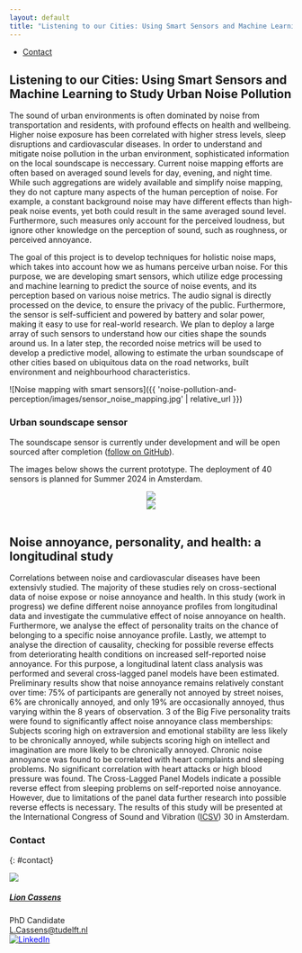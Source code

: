 ```yaml
---
layout: default
title: "Listening to our Cities: Using Smart Sensors and Machine Learning to Study Urban Noise Pollution"
---
```


<ul class="nav project-nav col-12 col-lg-auto me-lg-auto mb-2">
  <li><a href="#contact" class="nav-link px-2">Contact</a></li>
</ul>

## Listening to our Cities: Using Smart Sensors and Machine Learning to Study Urban Noise Pollution

The sound of urban environments is often dominated by noise from transportation and residents, with profound effects on health and wellbeing. Higher noise exposure has been correlated with higher stress levels, sleep disruptions and cardiovascular diseases. In order to understand and mitigate noise pollution in the urban environment, sophisticated information on the local soundscape is neccessary. Current noise mapping efforts are often based on averaged sound levels for day, evening, and night time. While such aggregations are widely available and simplify noise mapping, they do not capture many aspects of the human perception of noise. For example, a constant background noise may have different effects than high-peak noise events, yet both could result in the same averaged sound level. Furthermore, such measures only account for the perceived loudness, but ignore other knowledge on the perception of sound, such as roughness, or perceived annoyance.

The goal of this project is to develop techniques for holistic noise maps, which takes into account how we as humans perceive urban noise. For this purpose, we are developing smart sensors, which utilize edge processing and machine learning to predict the source of noise events, and its perception based on various noise metrics. The audio signal is directly processed on the device, to ensure the privacy of the public. Furthermore, the sensor is self-sufficient and powered by battery and solar power, making it easy to use for real-world research. We plan to deploy a large array of such sensors to understand how our cities shape the sounds around us. In a later step, the recorded noise metrics will be used to develop a predictive model, allowing to estimate the urban soundscape of other cities based on ubiquitous data on the road networks, built environment and neighbourhood characteristics. 

![Noise mapping with smart sensors]({{ 'noise-pollution-and-perception/images/sensor_noise_mapping.jpg' | relative_url }})

### Urban soundscape sensor
The soundscape sensor is currently under development and will be open sourced after completion ([follow on GitHub](https://github.com/cityai-soundscapes)).

The images below shows the current prototype. The deployment of 40 sensors is planned for Summer 2024 in Amsterdam.

<div class="row">
  <div class="col-sm-6" style='text-align: center'>
    <img src="{{ 'noise-pollution-and-perception/images/sensor_deployed.webp' | relative_url }}" style="max-height: 330pt">
  </div>
  <div class="col-sm-6" style='text-align: center'>
    <img src="{{ 'noise-pollution-and-perception/images/sensor_board.webp' | relative_url }}" style="max-height: 330pt">
  </div>
</div>

<br>


## Noise annoyance, personality, and health: a longitudinal study
Correlations between noise and cardiovascular diseases have been extensivly studied. The majority of these studies rely on cross-sectional data of noise expose or noise annoyance and health. In this study (work in progress) we define different noise annoyance profiles from longitudinal data and investigate the cummulative effect of noise annoyance on health. Furthermore, we analyse the effect of personality traits on the chance of belonging to a specific noise annoyance profile. Lastly, we attempt to analyse the direction of causality, checking for possible reverse effects from deteriorating health conditions on increased self-reported noise annoyance. For this purpose, a longitudinal latent class analysis was performed and several cross-lagged panel models have been estimated. Preliminary results show that noise annoyance remains relatively constant over time: 75% of participants are generally not annoyed by street noises, 6% are chronically annoyed, and only 19% are occasionally annoyed, thus varying within the 8 years of observation. 3 of the Big Five personality traits were found to significantly affect noise annoyance class memberships: Subjects scoring high on extraversion and emotional stability are less likely to be chronically annoyed, while subjects scoring high on intellect and imagination are more likely to be chronically annoyed. Chronic noise annoyance was found to be correlated with heart complaints and sleeping problems. No significant correlation with heart attacks or high blood pressure was found. The Cross-Lagged Panel Models indicate a possible reverse effect from sleeping problems on self-reported noise annoyance. However, due to limitations of the panel data further research into possible reverse effects is necessary. The results of this study will be presented at the International Congress of Sound and Vibration ([ICSV](https://www.icsv30.org/)) 30 in Amsterdam.

### Contact
{: #contact}

<div class="card contact-card" style="max-width: 360px;">
  <div class="row g-0">
    <div class="col-4">
      <a href="https://www.tudelft.nl/en/staff/l.cassens/">
        <img src="{{ 'assets/images/team/lion.webp' | relative_url }}" class="contact-avatar">
      </a>
    </div>
    <div class="col-8">
      <div class="card-body">
        <h5 class="card-title"><a href="https://www.tudelft.nl/en/staff/l.cassens/">Lion Cassens</a></h5>
        <p class="card-text">
          PhD Candidate<br>
          <a href="mailto:L.Cassens@tudelft.nl">L.Cassens@tudelft.nl</a><br>
          <a href="https://www.linkedin.com/in/lion-cassens/">
            <img style="color: blue" src="{{ 'assets/images/linkedin.svg' | relative_url }}"  alt="LinkedIn"/>
          </a>
        </p>
      </div>
    </div>
  </div>
</div>